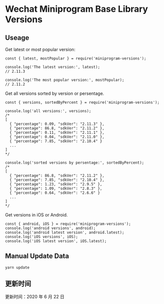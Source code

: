 
# Wechat Miniprogram Base Library Versions

## Useage

Get latest or most popular version:

```;
const { latest, mostPopular } = require('miniprogram-versions');

console.log('The latest version:', latest);
// 2.11.3

console.log('The most popular version:', mostPopular);
// 2.11.2

```

Get all versions sorted by version or persentage.

```
const { versions, sortedByPercent } = require('miniprogram-versions');

console.log('all versions:', versions);
/*
[
  { "percentage": 0.09, "sdkVer": "2.11.3" },
  { "percentage": 86.8, "sdkVer": "2.11.2" },
  { "percentage": 0.11, "sdkVer": "2.11.1" },
  { "percentage": 0.04, "sdkVer": "2.11.0" },
  { "percentage": 7.85, "sdkVer": "2.10.4" }
  ...
]
*/

console.log('sorted versions by persentage:', sortedByPercent);
/*
[
  { "percentage": 86.8, "sdkVer": "2.11.2" },
  { "percentage": 7.85, "sdkVer": "2.10.4" },
  { "percentage": 1.23, "sdkVer": "2.9.5" },
  { "percentage": 1.09, "sdkVer": "2.8.3" },
  { "percentage": 0.64, "sdkVer": "2.6.6" }
  ...
]
*/
```

Get versions in iOS or Android.

```
const { android, iOS } = require('miniprogram-versions');
console.log('android versions', android);
console.log('android latest version', android.latest);
console.log('iOS versions', iOS);
console.log('iOS latest version', iOS.latest);
```

## Manual Update Data

```
yarn update
```

## 更新时间

更新时间：2020 年 6 月 22 日
